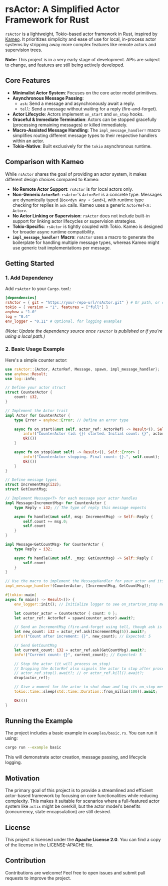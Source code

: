 # rsActor: A Simplified Actor Framework for Rust

`rsActor` is a lightweight, Tokio-based actor framework in Rust, inspired by [Kameo](https://github.com/tqwewe/kameo). It prioritizes simplicity and ease of use for local, in-process actor systems by stripping away more complex features like remote actors and supervision trees.

**Note:** This project is in a very early stage of development. APIs are subject to change, and features are still being actively developed.

## Core Features

*   **Minimalist Actor System**: Focuses on the core actor model primitives.
*   **Asynchronous Message Passing**:
    *   `ask`: Send a message and asynchronously await a reply.
    *   `tell`: Send a message without waiting for a reply (fire-and-forget).
*   **Actor Lifecycle**: Actors implement `on_start` and `on_stop` hooks.
*   **Graceful & Immediate Termination**: Actors can be stopped gracefully (processing remaining messages) or killed immediately.
*   **Macro-Assisted Message Handling**: The `impl_message_handler!` macro simplifies routing different message types to their respective handlers within an actor.
*   **Tokio-Native**: Built exclusively for the `tokio` asynchronous runtime.

## Comparison with Kameo

While `rsActor` shares the goal of providing an actor system, it makes different design choices compared to Kameo:

*   **No Remote Actor Support**: `rsActor` is for local actors only.
*   **Non-Generic `ActorRef`**: `rsActor`'s `ActorRef` is a concrete type. Messages are dynamically typed (`Box<dyn Any + Send>`), with runtime type checking for replies in `ask` calls. Kameo uses a generic `ActorRef<A: Actor>`.
*   **No Actor Linking or Supervision**: `rsActor` does not include built-in support for linking actor lifecycles or supervision strategies.
*   **Tokio-Specific**: `rsActor` is tightly coupled with Tokio. Kameo is designed for broader async runtime compatibility.
*   **`impl_message_handler!` Macro**: `rsActor` uses a macro to generate the boilerplate for handling multiple message types, whereas Kameo might use generic trait implementations per message.

## Getting Started

### 1. Add Dependency

Add `rsActor` to your `Cargo.toml`:

```toml
[dependencies]
rsActor = { git = "https://your-repo-url/rsActor.git" } # Or path, or crates.io version when published
tokio = { version = "1", features = ["full"] }
anyhow = "1.0"
log = "0.4"
env_logger = "0.11" # Optional, for logging examples
```

*(Note: Update the dependency source once `rsActor` is published or if you're using a local path.)*

### 2. Basic Usage Example

Here's a simple counter actor:

```rust
use rsActor::{Actor, ActorRef, Message, spawn, impl_message_handler};
use anyhow::Result;
use log::info;

// Define your actor struct
struct CounterActor {
    count: i32,
}

// Implement the Actor trait
impl Actor for CounterActor {
    type Error = anyhow::Error; // Define an error type

    async fn on_start(&mut self, actor_ref: ActorRef) -> Result<(), Self::Error> {
        info!("CounterActor (id: {}) started. Initial count: {}", actor_ref.id(), self.count);
        Ok(())
    }

    async fn on_stop(&mut self) -> Result<(), Self::Error> {
        info!("CounterActor stopping. Final count: {}.", self.count);
        Ok(())
    }
}

// Define message types
struct IncrementMsg(i32);
struct GetCountMsg;

// Implement Message<T> for each message your actor handles
impl Message<IncrementMsg> for CounterActor {
    type Reply = i32; // The type of reply this message expects

    async fn handle(&mut self, msg: IncrementMsg) -> Self::Reply {
        self.count += msg.0;
        self.count
    }
}

impl Message<GetCountMsg> for CounterActor {
    type Reply = i32;

    async fn handle(&mut self, _msg: GetCountMsg) -> Self::Reply {
        self.count
    }
}

// Use the macro to implement the MessageHandler for your actor and its messages
impl_message_handler!(CounterActor, [IncrementMsg, GetCountMsg]);

#[tokio::main]
async fn main() -> Result<()> {
    env_logger::init(); // Initialize logger to see on_start/on_stop messages

    let counter_actor = CounterActor { count: 0 };
    let actor_ref: ActorRef = spawn(counter_actor).await?;

    // Send an IncrementMsg (fire-and-forget using tell, though ask is used here for demo)
    let new_count: i32 = actor_ref.ask(IncrementMsg(5)).await?;
    info!("Count after increment: {}", new_count); // Expected: 5

    // Send GetCountMsg
    let current_count: i32 = actor_ref.ask(GetCountMsg).await?;
    info!("Current count: {}", current_count); // Expected: 5

    // Stop the actor (it will process on_stop)
    // Dropping the ActorRef also signals the actor to stop after processing existing messages.
    // actor_ref.stop().await?; // or actor_ref.kill().await?;
    drop(actor_ref);

    // Give a moment for the actor to shut down and log its on_stop message
    tokio::time::sleep(std::time::Duration::from_millis(100)).await;

    Ok(())
}
```

## Running the Example

The project includes a basic example in `examples/basic.rs`. You can run it using:

```bash
cargo run --example basic
```

This will demonstrate actor creation, message passing, and lifecycle logging.

## Motivation

The primary goal of this project is to provide a streamlined and efficient actor-based framework by focusing on core functionalities while reducing complexity. This makes it suitable for scenarios where a full-featured actor system like `actix` might be overkill, but the actor model's benefits (concurrency, state encapsulation) are still desired.

## License

This project is licensed under the **Apache License 2.0**. You can find a copy of the license in the LICENSE-APACHE file.

## Contribution

Contributions are welcome! Feel free to open issues and submit pull requests to improve the project.

